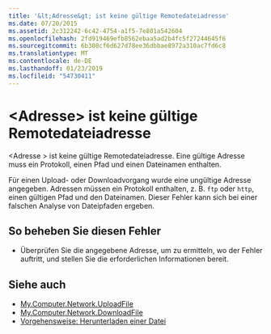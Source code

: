 ```yaml
---
title: '&lt;Adresse&gt; ist keine gültige Remotedateiadresse'
ms.date: 07/20/2015
ms.assetid: 2c312242-6c42-4754-a1f5-7e801a542604
ms.openlocfilehash: 2fd919469efb8562ebaa5ad2b4fc5f27244645f6
ms.sourcegitcommit: 6b308cf6d627d78ee36dbbae8972a310ac7fd6c8
ms.translationtype: MT
ms.contentlocale: de-DE
ms.lasthandoff: 01/23/2019
ms.locfileid: "54730411"
---
```

# <a name="ltaddressgt-is-not-a-valid-remote-file-address"></a>&lt;Adresse&gt; ist keine gültige Remotedateiadresse
\<Adresse > ist keine gültige Remotedateiadresse. Eine gültige Adresse muss ein Protokoll, einen Pfad und einen Dateinamen enthalten.  
  
 Für einen Upload- oder Downloadvorgang wurde eine ungültige Adresse angegeben. Adressen müssen ein Protokoll enthalten, z. B. `ftp` oder `http`, einen gültigen Pfad und den Dateinamen. Dieser Fehler kann sich bei einer falschen Analyse von Dateipfaden ergeben.  
  
## <a name="to-correct-this-error"></a>So beheben Sie diesen Fehler  
  
-   Überprüfen Sie die angegebene Adresse, um zu ermitteln, wo der Fehler auftritt, und stellen Sie die erforderlichen Informationen bereit.  
  
## <a name="see-also"></a>Siehe auch
- [My.Computer.Network.UploadFile](xref:Microsoft.VisualBasic.Devices.Network.UploadFile%2A)
- [My.Computer.Network.DownloadFile](xref:Microsoft.VisualBasic.Devices.Network.DownloadFile%2A)
- [Vorgehensweise: Herunterladen einer Datei](../../visual-basic/developing-apps/programming/computer-resources/how-to-download-a-file.md)

